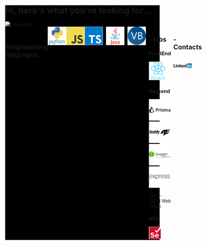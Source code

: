 <div style="background: black"; width: 100%>
  <h1> 
    Hi, here's what you're looking for...
  </h1>
  <div style="width: 20%;">
      <a href="https://github.com/SeuPerfilAqui/github-readme-stats">
        <img src="https://github-readme-stats.vercel.app/api/top-langs/?username=Deivyson1401&langs_count=8" alt="Top Langs" />
      </a>
  </div>
<div style="display: flex;">
  <h2>
    - Programming languages
  </h2>
  <div style="display: flex">
    <div style="width: 60px;">
      <img style="width: 60px;" src="https://github.com/devicons/devicon/blob/master/icons/python/python-original-wordmark.svg">  
    </div>
    <div style="width: 60px;">
      <img style="width: 70px;" src="https://github.com/devicons/devicon/blob/master/icons/javascript/javascript-original.svg">
    </div>
    <div style="width: 70px;">
      <img style="width: 60px;" src="https://github.com/devicons/devicon/blob/master/icons/typescript/typescript-original.svg">     
    </div>
    <div style="width: 70px;">
      <img style="width: 60px;" src="https://github.com/devicons/devicon/blob/master/icons/java/java-original-wordmark.svg">    
    </div>
    <div style="width: 70px;">
      <img style="width: 60px;" src="https://github.com/devicons/devicon/blob/master/icons/visualbasic/visualbasic-original.svg">      
    </div>
  </div>
  <div>
    <h2>
      - Libs
    </h2>
    <div>
      <h3>
        FrontEnd
      </h3>
      <div>
        <img style="width: 60px;" src="https://github.com/devicons/devicon/blob/master/icons/react/react-original-wordmark.svg">  
      </div>
    </div>
    <div>
      <h3>
        Backend
      </h3>
      <div style="width: 80px;">
        <img style="width: 70px;" src="https://github.com/devicons/devicon/blob/master/icons/prisma/prisma-original-wordmark.svg">
      </div>
      <div style="width: 80px;">
        <img style="width: 70px;" src="https://github.com/devicons/devicon/blob/master/icons/fastify/fastify-original-wordmark.svg">
      </div>
      <div style="width: 80px;">
        <img style="width: 70px;" src="https://github.com/devicons/devicon/blob/master/icons/swagger/swagger-original-wordmark.svg">
      </div>
      <div style="width: 80px;">
        <img style="width: 70px;" src="https://github.com/devicons/devicon/blob/master/icons/express/express-original-wordmark.svg">
      </div>
      <p>JWT - JSON Web Token</p>
    </div>
    <div>
      <h3>
        RPA
      </h3>
      <div>
        <img style="width: 40px;" src="https://github.com/devicons/devicon/blob/master/icons/selenium/selenium-original.svg">
      </div>
    </div>
  </div>
  <div>
    <h2>
      - Contacts
    </h2>
      <div>
        <a href="https://www.linkedin.com/in/deivyson-silva-218b84297" target="blank">
          <img style="width: 60px;" src="https://github.com/devicons/devicon/blob/master/icons/linkedin/linkedin-original-wordmark.svg">
        </a>  
      </div>
  </div>
</div>
</div>
